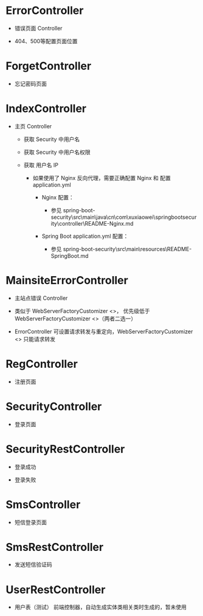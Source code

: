 # ErrorController

- 错误页面 Controller

- 404、500等配置页面位置

# ForgetController

- 忘记密码页面

# IndexController

- 主页 Controller

    - 获取 Security 中用户名
    
    - 获取 Security 中用户名权限
    
    - 获取 用户名 IP
    
        - 如果使用了 Nginx 反向代理，需要正确配置 Nginx 和 配置 application.yml
        
            - Nginx 配置：
                
                - 参见 spring-boot-security\src\main\java\cn\com\xuxiaowei\springbootsecurity\controller\README-Nginx.md

            - Spring Boot application.yml 配置：
            
                - 参见 spring-boot-security\src\main\resources\README-SpringBoot.md

# MainsiteErrorController

- 主站点错误 Controller

- 类似于 WebServerFactoryCustomizer <>， 优先级低于 WebServerFactoryCustomizer <>（两者二选一）

- ErrorController 可设置请求转发与重定向，WebServerFactoryCustomizer <> 只能请求转发

# RegController

- 注册页面

# SecurityController

- 登录页面

# SecurityRestController

- 登录成功

- 登录失败

# SmsController

- 短信登录页面

# SmsRestController

- 发送短信验证码

# UserRestController

- 用户表（测试） 前端控制器，自动生成实体类相关类时生成的，暂未使用